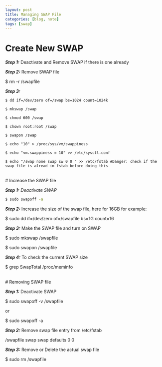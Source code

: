 ```yaml
---
layout: post
title: Managing SWAP File
categories: [blog, note]
tags: [swap]
---
```


# Create New SWAP

**_Step 1:_** Deactivate and Remove SWAP if there is one already

**_Step 2:_** Remove SWAP file

\$ rm -r /swapfile

**_Step 3:_**

```console
$ dd if=/dev/zero of=/swap bs=1024 count=1024k

$ mkswap /swap

$ chmod 600 /swap

$ chown root:root /swap

$ swapon /swap

$ echo "10" > /proc/sys/vm/swappiness

$ echo "vm.swappiness = 10" >> /etc/sysctl.conf

$ echo "/swap none swap sw 0 0 " >> /etc/fstab #Danger: check if the swap file is alread in fstab before doing this
```

<br />
# Increase the SWAP file

**_Step 1:_** _Deactivate SWAP_

```bash
$ sudo swapoff -a
```

**_Step 2:_** Increase the size of the swap file, here for 16GB for example:

\$ sudo dd if=/dev/zero of=/swapfile bs=1G count=16

**_Step 3:_** Make the SWAP file and turn on SWAP

\$ sudo mkswap /swapfile

\$ sudo swapon /swapfile

**_Step 4:_** To check the current SWAP size

\$ grep SwapTotal /proc/meminfo

<br />
# Removing SWAP file

**_Step 1:_** Deactivate SWAP

\$ sudo swapoff -v /swapfile

or

\$ sudo swapoff -a

**_Step 2:_** Remove swap file entry from /etc/fstab

/swapfile swap swap defaults 0 0

**_Step 3:_** Remove or Delete the actual swap file

\$ sudo rm /swapfile

